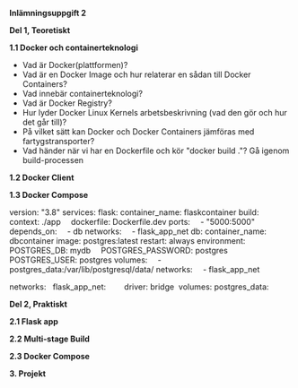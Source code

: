 ﻿**Inlämningsuppgift 2**

**Del 1, Teoretiskt**

**1.1 Docker och containerteknologi**

- Vad är Docker(plattformen)?
- Vad är en Docker Image och hur relaterar en sådan till Docker Containers?
- Vad innebär containerteknologi?
- Vad är Docker Registry?
- Hur lyder Docker Linux Kernels arbetsbeskrivning (vad den gör och hur det går till)?
- På vilket sätt kan Docker och Docker Containers jämföras med fartygstransporter? 
- Vad händer när vi har en Dockerfile och kör "docker build ."? Gå igenom build-processen

**1.2 Docker Client**

**1.3 Docker Compose**

version: "3.8"
services: 
flask:
container\_name: flaskcontainer
build:
`  `context: ./app
`  `dockerfile: Dockerfile.dev
ports:
`  `- "5000:5000"
depends\_on: 
`  `- db
networks:
`  `- flask\_app\_net
db:
container\_name: dbcontainer
image: postgres:latest
restart: always
environment: 
`  `POSTGRES\_DB: mydb
`  `POSTGRES\_PASSWORD: postgres
`  `POSTGRES\_USER: postgres
volumes:
`  `- postgres\_data:/var/lib/postgresql/data/
networks:
`  `- flask\_app\_net

networks:   
flask\_app\_net:
`    `driver: bridge
​
volumes:
postgres\_data:
​

**Del 2, Praktiskt**

**2.1 Flask app**

**2.2 Multi-stage Build**

**2.3 Docker Compose**

**3. Projekt**
